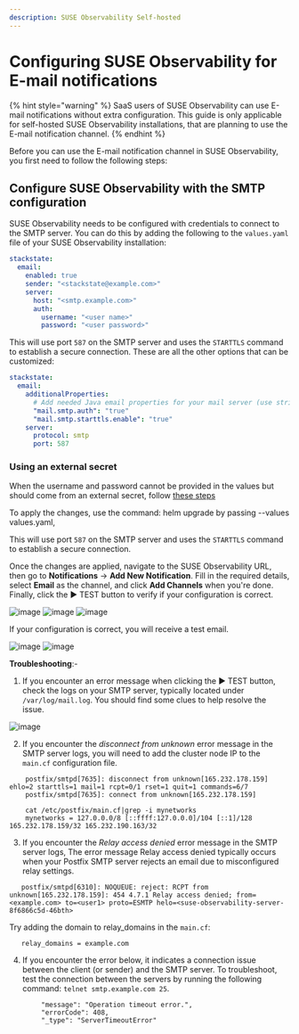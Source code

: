 ```yaml
---
description: SUSE Observability Self-hosted
---
```


# Configuring SUSE Observability for E-mail notifications

{% hint style="warning" %}
SaaS users of SUSE Observability can use E-mail notifications without extra configuration. This guide is only applicable for self-hosted SUSE Observability installations, that are planning to use the E-mail notification channel.
{% endhint %}

Before you can use the E-mail notification channel in SUSE Observability, you first need to follow the following steps:

## Configure SUSE Observability with the SMTP configuration

SUSE Observability needs to be configured with credentials to connect to the SMTP server. You can do this by adding the following to the `values.yaml` file of your SUSE Observability installation:

```yaml
stackstate:
  email:
    enabled: true
    sender: "<stackstate@example.com>"
    server:
      host: "<smtp.example.com>"
      auth:
        username: "<user name>"
        password: "<user password>"
```

This will use port `587` on the SMTP server and uses the `STARTTLS` command to establish a secure connection. These are all the other options that can be customized:

```yaml
stackstate:
  email:
    additionalProperties: 
      # Add needed Java email properties for your mail server (use string values), defaults are: 
      "mail.smtp.auth": "true"
      "mail.smtp.starttls.enable": "true"
    server:
      protocol: smtp
      port: 587
```

### Using an external secret

When the username and password cannot be provided in the values but should come from an external secret, follow [these steps](/setup/security/external-secrets.md#getting-username-and-password-for-email-sending-from-an-external-secret)

To apply the changes, use the command: helm upgrade by passing --values values.yaml,

This will use port `587` on the SMTP server and uses the `STARTTLS` command to establish a secure connection.


Once the changes are applied, navigate to the SUSE Observability URL, then go to **Notifications** → **Add New Notification**. 
Fill in the required details, select **Email** as the channel, and click **Add Channels** when you're done.
Finally, click the ▶️ TEST button to verify if your configuration is correct.

![image](https://github.com/user-attachments/assets/7affa8c3-596c-477d-9591-6140fee1c431)
![image](https://github.com/user-attachments/assets/6827310e-f991-4ade-9f24-78c1f5dac282)
![image](https://github.com/user-attachments/assets/0b5c730f-51bf-403f-926c-a5d1ebe283bd)

If your configuration is correct, you will receive a test email.

![image](https://github.com/user-attachments/assets/6034f6b4-9254-4005-844f-f6fe2c52436e)
![image](https://github.com/user-attachments/assets/bfef3caf-19c2-47eb-bad9-38913afeb984)


**Troubleshooting**:- 
1) If you encounter an error message when clicking the ▶️ TEST button, check the logs on your SMTP server, typically located under `/var/log/mail.log`. You should find some clues to help resolve the issue.
   
![image](https://github.com/user-attachments/assets/85af37e9-86ec-4668-9cbf-d8430d07071c)

2) If you encounter the _disconnect from unknown_ error message in the SMTP server logs, you will need to add the cluster node IP to the `main.cf` configuration file.
   
```
    postfix/smtpd[7635]: disconnect from unknown[165.232.178.159] ehlo=2 starttls=1 mail=1 rcpt=0/1 rset=1 quit=1 commands=6/7 
    postfix/smtpd[7635]: connect from unknown[165.232.178.159]
```
```
    cat /etc/postfix/main.cf|grep -i mynetworks
    mynetworks = 127.0.0.0/8 [::ffff:127.0.0.0]/104 [::1]/128 165.232.178.159/32 165.232.190.163/32
```
3) If you encounter the _Relay access denied_ error message in the SMTP server logs, The error message Relay access denied typically occurs when your Postfix SMTP server rejects an email due to misconfigured relay settings. 
```
   postfix/smtpd[6310]: NOQUEUE: reject: RCPT from unknown[165.232.178.159]: 454 4.7.1 Relay access denied; from=<example.com> to=<user1> proto=ESMTP helo=<suse-observability-server-8f6866c5d-46bth>
```
   Try adding the domain to relay_domains in the `main.cf`: 
```
   relay_domains = example.com
```
4. If you encounter the error below, it indicates a connection issue between the client (or sender) and the SMTP server. To troubleshoot, test the connection between the servers by running the following command: `telnet smtp.example.com 25`.
```
        "message": "Operation timeout error.",
        "errorCode": 408,
        "_type": "ServerTimeoutError"
```
